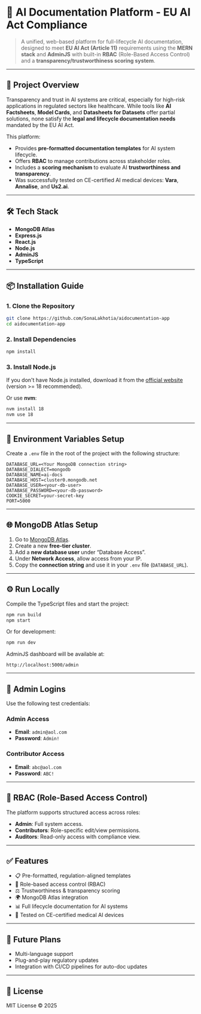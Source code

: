 # 🧠 AI Documentation Platform - EU AI Act Compliance

> A unified, web-based platform for full-lifecycle AI documentation, designed to meet **EU AI Act (Article 11)** requirements using the **MERN stack** and **AdminJS** with built-in **RBAC** (Role-Based Access Control) and a **transparency/trustworthiness scoring system**.

---

## 🚀 Project Overview

Transparency and trust in AI systems are critical, especially for high-risk applications in regulated sectors like healthcare. While tools like **AI Factsheets**, **Model Cards**, and **Datasheets for Datasets** offer partial solutions, none satisfy the **legal and lifecycle documentation needs** mandated by the EU AI Act.

This platform:

- Provides **pre-formatted documentation templates** for AI system lifecycle.
- Offers **RBAC** to manage contributions across stakeholder roles.
- Includes a **scoring mechanism** to evaluate AI **trustworthiness and transparency**.
- Was successfully tested on CE-certified AI medical devices: **Vara**, **Annalise**, and **Us2.ai**.

---

## 🛠️ Tech Stack

- **MongoDB Atlas**
- **Express.js**
- **React.js**
- **Node.js**
- **AdminJS**
- **TypeScript**

---

## 📦 Installation Guide

### 1. Clone the Repository

```bash
git clone https://github.com/SonaLakhotia/aidocumentation-app
cd aidocumentation-app
```

### 2. Install Dependencies

```bash
npm install
```

### 3. Install Node.js

If you don't have Node.js installed, download it from the [official website](https://nodejs.org/) (version >= 18 recommended).

Or use **nvm**:

```bash
nvm install 18
nvm use 18
```

---

## 🔐 Environment Variables Setup

Create a `.env` file in the root of the project with the following structure:

```env
DATABASE_URL=<Your MongoDB connection string>
DATABASE_DIALECT=mongodb
DATABASE_NAME=ai-docs
DATABASE_HOST=cluster0.mongodb.net
DATABASE_USER=<your-db-user>
DATABASE_PASSWORD=<your-db-password>
COOKIE_SECRET=your-secret-key
PORT=5000
```

---

## 🌐 MongoDB Atlas Setup

1. Go to [MongoDB Atlas](https://www.mongodb.com/cloud/atlas).
2. Create a new **free-tier cluster**.
3. Add a **new database user** under “Database Access”.
4. Under **Network Access**, allow access from your IP.
5. Copy the **connection string** and use it in your `.env` file (`DATABASE_URL`).

---

## ⚙️ Run Locally

Compile the TypeScript files and start the project:

```bash
npm run build
npm start
```

Or for development:

```bash
npm run dev
```

AdminJS dashboard will be available at:

```
http://localhost:5000/admin
```

---

## 👤 Admin Logins

Use the following test credentials:

### Admin Access
- **Email**: `admin@aol.com`  
- **Password**: `Admin!`

### Contributor Access
- **Email**: `abc@aol.com`  
- **Password**: `ABC!`

---

## 🔐 RBAC (Role-Based Access Control)

The platform supports structured access across roles:
- **Admin**: Full system access.
- **Contributors**: Role-specific edit/view permissions.
- **Auditors**: Read-only access with compliance view.

---

## ✅ Features

- 📋 Pre-formatted, regulation-aligned templates
- 🔐 Role-based access control (RBAC)
- ⚖️ Trustworthiness & transparency scoring
- 🌍 MongoDB Atlas integration
- 📊 Full lifecycle documentation for AI systems
- 🧪 Tested on CE-certified medical AI devices

---

## 🧩 Future Plans

- Multi-language support
- Plug-and-play regulatory updates
- Integration with CI/CD pipelines for auto-doc updates

---

## 📄 License

MIT License © 2025
